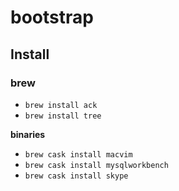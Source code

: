 # bootstrap

## Install

### brew

* `brew install ack`
* `brew install tree`

**binaries**

* `brew cask install macvim`
* `brew cask install mysqlworkbench`
* `brew cask install skype`
